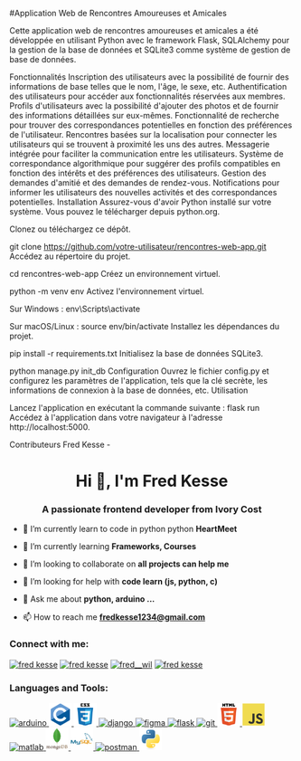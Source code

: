 #Application Web de Rencontres Amoureuses et Amicales

Cette application web de rencontres amoureuses et amicales a été développée en utilisant Python avec le framework Flask, SQLAlchemy pour la gestion de la base de données et SQLite3 comme système de gestion de base de données.

Fonctionnalités
Inscription des utilisateurs avec la possibilité de fournir des informations de base telles que le nom, l'âge, le sexe, etc.
Authentification des utilisateurs pour accéder aux fonctionnalités réservées aux membres.
Profils d'utilisateurs avec la possibilité d'ajouter des photos et de fournir des informations détaillées sur eux-mêmes.
Fonctionnalité de recherche pour trouver des correspondances potentielles en fonction des préférences de l'utilisateur.
Rencontres basées sur la localisation pour connecter les utilisateurs qui se trouvent à proximité les uns des autres.
Messagerie intégrée pour faciliter la communication entre les utilisateurs.
Système de correspondance algorithmique pour suggérer des profils compatibles en fonction des intérêts et des préférences des utilisateurs.
Gestion des demandes d'amitié et des demandes de rendez-vous.
Notifications pour informer les utilisateurs des nouvelles activités et des correspondances potentielles.
Installation
Assurez-vous d'avoir Python installé sur votre système. Vous pouvez le télécharger depuis python.org.

Clonez ou téléchargez ce dépôt.


git clone https://github.com/votre-utilisateur/rencontres-web-app.git
Accédez au répertoire du projet.


cd rencontres-web-app
Créez un environnement virtuel.


python -m venv env
Activez l'environnement virtuel.

Sur Windows :
env\Scripts\activate


Sur macOS/Linux :
source env/bin/activate
Installez les dépendances du projet.


pip install -r requirements.txt
Initialisez la base de données SQLite3.


python manage.py init_db
Configuration
Ouvrez le fichier config.py et configurez les paramètres de l'application, tels que la clé secrète, les informations de connexion à la base de données, etc.
Utilisation

Lancez l'application en exécutant la commande suivante :
flask run
Accédez à l'application dans votre navigateur à l'adresse http://localhost:5000.

Contributeurs
Fred Kesse -

<h1 align="center">Hi 👋, I'm Fred Kesse</h1>
<h3 align="center">A passionate frontend developer from Ivory Cost</h3>

- 🔭 I’m currently learn to code in python python **HeartMeet**

- 🌱 I’m currently learning **Frameworks, Courses**

- 👯 I’m looking to collaborate on **all projects can help me**

- 🤝 I’m looking for help with **code learn (js, python, c)**

- 💬 Ask me about **python, arduino ...**

- 📫 How to reach me **fredkesse1234@gmail.com**

<h3 align="left">Connect with me:</h3>
<p align="left">
<a href="https://linkedin.com/in/fred kesse" target="blank"><img align="center" src="https://raw.githubusercontent.com/rahuldkjain/github-profile-readme-generator/master/src/images/icons/Social/linked-in-alt.svg" alt="fred kesse" height="30" width="40" /></a>
<a href="https://fb.com/fred kesse" target="blank"><img align="center" src="https://raw.githubusercontent.com/rahuldkjain/github-profile-readme-generator/master/src/images/icons/Social/facebook.svg" alt="fred kesse" height="30" width="40" /></a>
<a href="https://instagram.com/fred__wil" target="blank"><img align="center" src="https://raw.githubusercontent.com/rahuldkjain/github-profile-readme-generator/master/src/images/icons/Social/instagram.svg" alt="fred__wil" height="30" width="40" /></a>
<a href="https://www.youtube.com/c/fred kesse" target="blank"><img align="center" src="https://raw.githubusercontent.com/rahuldkjain/github-profile-readme-generator/master/src/images/icons/Social/youtube.svg" alt="fred kesse" height="30" width="40" /></a>
</p>

<h3 align="left">Languages and Tools:</h3>
<p align="left"> <a href="https://www.arduino.cc/" target="_blank" rel="noreferrer"> <img src="https://cdn.worldvectorlogo.com/logos/arduino-1.svg" alt="arduino" width="40" height="40"/> </a> <a href="https://www.cprogramming.com/" target="_blank" rel="noreferrer"> <img src="https://raw.githubusercontent.com/devicons/devicon/master/icons/c/c-original.svg" alt="c" width="40" height="40"/> </a> <a href="https://www.w3schools.com/css/" target="_blank" rel="noreferrer"> <img src="https://raw.githubusercontent.com/devicons/devicon/master/icons/css3/css3-original-wordmark.svg" alt="css3" width="40" height="40"/> </a> <a href="https://www.djangoproject.com/" target="_blank" rel="noreferrer"> <img src="https://cdn.worldvectorlogo.com/logos/django.svg" alt="django" width="40" height="40"/> </a> <a href="https://www.figma.com/" target="_blank" rel="noreferrer"> <img src="https://www.vectorlogo.zone/logos/figma/figma-icon.svg" alt="figma" width="40" height="40"/> </a> <a href="https://flask.palletsprojects.com/" target="_blank" rel="noreferrer"> <img src="https://www.vectorlogo.zone/logos/pocoo_flask/pocoo_flask-icon.svg" alt="flask" width="40" height="40"/> </a> <a href="https://git-scm.com/" target="_blank" rel="noreferrer"> <img src="https://www.vectorlogo.zone/logos/git-scm/git-scm-icon.svg" alt="git" width="40" height="40"/> </a> <a href="https://www.w3.org/html/" target="_blank" rel="noreferrer"> <img src="https://raw.githubusercontent.com/devicons/devicon/master/icons/html5/html5-original-wordmark.svg" alt="html5" width="40" height="40"/> </a> <a href="https://developer.mozilla.org/en-US/docs/Web/JavaScript" target="_blank" rel="noreferrer"> <img src="https://raw.githubusercontent.com/devicons/devicon/master/icons/javascript/javascript-original.svg" alt="javascript" width="40" height="40"/> </a> <a href="https://www.mathworks.com/" target="_blank" rel="noreferrer"> <img src="https://upload.wikimedia.org/wikipedia/commons/2/21/Matlab_Logo.png" alt="matlab" width="40" height="40"/> </a> <a href="https://www.mongodb.com/" target="_blank" rel="noreferrer"> <img src="https://raw.githubusercontent.com/devicons/devicon/master/icons/mongodb/mongodb-original-wordmark.svg" alt="mongodb" width="40" height="40"/> </a> <a href="https://www.mysql.com/" target="_blank" rel="noreferrer"> <img src="https://raw.githubusercontent.com/devicons/devicon/master/icons/mysql/mysql-original-wordmark.svg" alt="mysql" width="40" height="40"/> </a> <a href="https://postman.com" target="_blank" rel="noreferrer"> <img src="https://www.vectorlogo.zone/logos/getpostman/getpostman-icon.svg" alt="postman" width="40" height="40"/> </a> <a href="https://www.python.org" target="_blank" rel="noreferrer"> <img src="https://raw.githubusercontent.com/devicons/devicon/master/icons/python/python-original.svg" alt="python" width="40" height="40"/> </a> </p>
